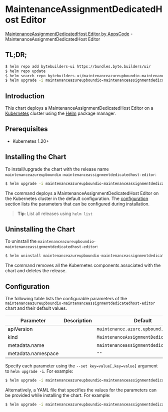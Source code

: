 # MaintenanceAssignmentDedicatedHost Editor

[MaintenanceAssignmentDedicatedHost Editor by AppsCode](https://byte.builders) - MaintenanceAssignmentDedicatedHost Editor

## TL;DR;

```bash
$ helm repo add bytebuilders-ui https://bundles.byte.builders/ui/
$ helm repo update
$ helm search repo bytebuilders-ui/maintenanceazureupboundio-maintenanceassignmentdedicatedhost-editor --version=v0.4.18
$ helm upgrade -i maintenanceazureupboundio-maintenanceassignmentdedicatedhost-editor bytebuilders-ui/maintenanceazureupboundio-maintenanceassignmentdedicatedhost-editor -n default --create-namespace --version=v0.4.18
```

## Introduction

This chart deploys a MaintenanceAssignmentDedicatedHost Editor on a [Kubernetes](http://kubernetes.io) cluster using the [Helm](https://helm.sh) package manager.

## Prerequisites

- Kubernetes 1.20+

## Installing the Chart

To install/upgrade the chart with the release name `maintenanceazureupboundio-maintenanceassignmentdedicatedhost-editor`:

```bash
$ helm upgrade -i maintenanceazureupboundio-maintenanceassignmentdedicatedhost-editor bytebuilders-ui/maintenanceazureupboundio-maintenanceassignmentdedicatedhost-editor -n default --create-namespace --version=v0.4.18
```

The command deploys a MaintenanceAssignmentDedicatedHost Editor on the Kubernetes cluster in the default configuration. The [configuration](#configuration) section lists the parameters that can be configured during installation.

> **Tip**: List all releases using `helm list`

## Uninstalling the Chart

To uninstall the `maintenanceazureupboundio-maintenanceassignmentdedicatedhost-editor`:

```bash
$ helm uninstall maintenanceazureupboundio-maintenanceassignmentdedicatedhost-editor -n default
```

The command removes all the Kubernetes components associated with the chart and deletes the release.

## Configuration

The following table lists the configurable parameters of the `maintenanceazureupboundio-maintenanceassignmentdedicatedhost-editor` chart and their default values.

|     Parameter      | Description |                      Default                      |
|--------------------|-------------|---------------------------------------------------|
| apiVersion         |             | <code>maintenance.azure.upbound.io/v1beta1</code> |
| kind               |             | <code>MaintenanceAssignmentDedicatedHost</code>   |
| metadata.name      |             | <code>maintenanceassignmentdedicatedhost</code>   |
| metadata.namespace |             | <code>""</code>                                   |


Specify each parameter using the `--set key=value[,key=value]` argument to `helm upgrade -i`. For example:

```bash
$ helm upgrade -i maintenanceazureupboundio-maintenanceassignmentdedicatedhost-editor bytebuilders-ui/maintenanceazureupboundio-maintenanceassignmentdedicatedhost-editor -n default --create-namespace --version=v0.4.18 --set apiVersion=maintenance.azure.upbound.io/v1beta1
```

Alternatively, a YAML file that specifies the values for the parameters can be provided while
installing the chart. For example:

```bash
$ helm upgrade -i maintenanceazureupboundio-maintenanceassignmentdedicatedhost-editor bytebuilders-ui/maintenanceazureupboundio-maintenanceassignmentdedicatedhost-editor -n default --create-namespace --version=v0.4.18 --values values.yaml
```
